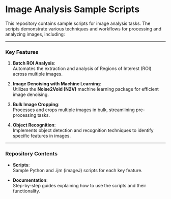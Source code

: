 # **Image Analysis Sample Scripts**

This repository contains sample scripts for image analysis tasks. The scripts demonstrate various techniques and workflows for processing and analyzing images, including:

---

### **Key Features**
1. **Batch ROI Analysis**:  
   Automates the extraction and analysis of Regions of Interest (ROI) across multiple images.
   
2. **Image Denoising with Machine Learning**:  
   Utilizes the **Noise2Void (N2V)** machine learning package for efficient image denoising.

3. **Bulk Image Cropping**:  
   Processes and crops multiple images in bulk, streamlining pre-processing tasks.

4. **Object Recognition**:  
   Implements object detection and recognition techniques to identify specific features in images.

---

### **Repository Contents**
- **Scripts**:  
  Sample Python and .ijm (imageJ) scripts for each key feature.
  
- **Documentation**:  
  Step-by-step guides explaining how to use the scripts and their functionality.



